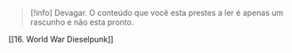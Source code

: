 >[!info] Devagar.
>O conteúdo que você esta prestes a ler é apenas um rascunho e não esta pronto.

[[16. World War Dieselpunk]]